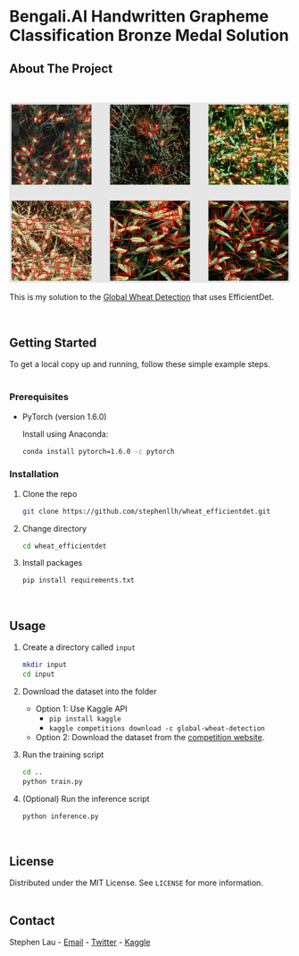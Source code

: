 # <span>Bengali.AI</span> Handwritten Grapheme Classification Bronze Medal Solution

<!-- ABOUT THE PROJECT -->
## About The Project

<br/>
<p align="center">
  <img src="/image/image.png" alt="Competition image"/>
</p>


<!-- ![Product Name Screen Shot](/image/image.png) -->

This is my solution to the [Global Wheat Detection](https://www.kaggle.com/c/global-wheat-detection) that uses EfficientDet.

<br/>

<!-- GETTING STARTED -->
## Getting Started

To get a local copy up and running, follow these simple example steps.
<br/><br/>

### Prerequisites

* PyTorch (version 1.6.0)

  Install using Anaconda:
  ```sh
  conda install pytorch=1.6.0 -c pytorch
  ```

### Installation

1. Clone the repo
   ```sh
   git clone https://github.com/stephenllh/wheat_efficientdet.git
   ```

1. Change directory
   ```sh
   cd wheat_efficientdet
   ```

2. Install packages
   ```sh
   pip install requirements.txt
   ```
<br/>

<!-- USAGE EXAMPLES -->
## Usage

1. Create a directory called `input`
   ```sh
   mkdir input
   cd input
   ```

2. Download the dataset into the folder
    - Option 1: Use Kaggle API
      - `pip install kaggle`
      - `kaggle competitions download -c global-wheat-detection`
    - Option 2: Download the dataset from the [competition website](https://www.kaggle.com/c/global-wheat-detection/data).

3. Run the training script
   ```sh
   cd ..
   python train.py
   ```

4. (Optional) Run the inference script
   ```sh
   python inference.py
   ```

<br/>


<!-- LICENSE -->
## License

Distributed under the MIT License. See `LICENSE` for more information.
<br></br>


<!-- CONTACT -->
## Contact

Stephen Lau - [Email](stephenlaulh@gmail.com) - [Twitter](https://twitter.com/StephenLLH) - [Kaggle](https://www.kaggle.com/faraksuli)
